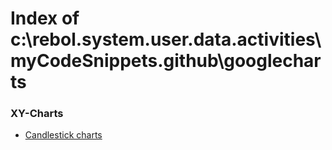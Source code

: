 
# Index of c:\rebol\.system.user\.data\.activities\myCodeSnippets\.github\googlecharts


### XY-Charts

- [Candlestick charts](./candlestick)
                        
